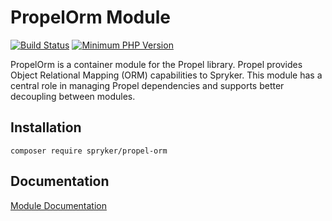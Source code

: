 # PropelOrm Module
[![Build Status](https://travis-ci.org/spryker/propel-orm.svg)](https://travis-ci.org/spryker/propel-orm)
[![Minimum PHP Version](https://img.shields.io/badge/php-%3E%3D%207.3-8892BF.svg)](https://php.net/)

PropelOrm is a container module for the Propel library. Propel provides Object Relational Mapping (ORM) capabilities to Spryker. This module has a central role in managing Propel dependencies and supports better decoupling between modules.

## Installation

```
composer require spryker/propel-orm
```

## Documentation

[Module Documentation](https://academy.spryker.com/developing_with_spryker/module_guide/modules.html)
